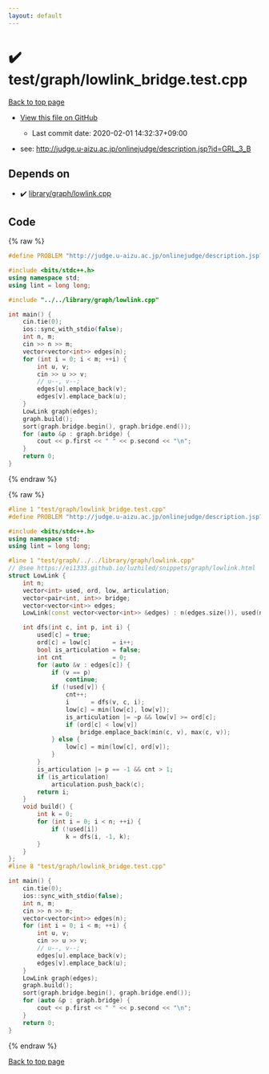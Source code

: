 ```yaml
---
layout: default
---
```


<!-- mathjax config similar to math.stackexchange -->
<script type="text/javascript" async
  src="https://cdnjs.cloudflare.com/ajax/libs/mathjax/2.7.5/MathJax.js?config=TeX-MML-AM_CHTML">
</script>
<script type="text/x-mathjax-config">
  MathJax.Hub.Config({
    TeX: { equationNumbers: { autoNumber: "AMS" }},
    tex2jax: {
      inlineMath: [ ['$','$'] ],
      processEscapes: true
    },
    "HTML-CSS": { matchFontHeight: false },
    displayAlign: "left",
    displayIndent: "2em"
  });
</script>

<script type="text/javascript" src="https://cdnjs.cloudflare.com/ajax/libs/jquery/3.4.1/jquery.min.js"></script>
<script src="https://cdn.jsdelivr.net/npm/jquery-balloon-js@1.1.2/jquery.balloon.min.js" integrity="sha256-ZEYs9VrgAeNuPvs15E39OsyOJaIkXEEt10fzxJ20+2I=" crossorigin="anonymous"></script>
<script type="text/javascript" src="../../../assets/js/copy-button.js"></script>
<link rel="stylesheet" href="../../../assets/css/copy-button.css" />


# :heavy_check_mark: test/graph/lowlink_bridge.test.cpp

<a href="../../../index.html">Back to top page</a>

* <a href="{{ site.github.repository_url }}/blob/master/test/graph/lowlink_bridge.test.cpp">View this file on GitHub</a>
    - Last commit date: 2020-02-01 14:32:37+09:00


* see: <a href="http://judge.u-aizu.ac.jp/onlinejudge/description.jsp?id=GRL_3_B">http://judge.u-aizu.ac.jp/onlinejudge/description.jsp?id=GRL_3_B</a>


## Depends on

* :heavy_check_mark: <a href="../../../library/library/graph/lowlink.cpp.html">library/graph/lowlink.cpp</a>


## Code

<a id="unbundled"></a>
{% raw %}
```cpp
#define PROBLEM "http://judge.u-aizu.ac.jp/onlinejudge/description.jsp?id=GRL_3_B"

#include <bits/stdc++.h>
using namespace std;
using lint = long long;

#include "../../library/graph/lowlink.cpp"

int main() {
    cin.tie(0);
    ios::sync_with_stdio(false);
    int n, m;
    cin >> n >> m;
    vector<vector<int>> edges(n);
    for (int i = 0; i < m; ++i) {
        int u, v;
        cin >> u >> v;
        // u--, v--;
        edges[u].emplace_back(v);
        edges[v].emplace_back(u);
    }
    LowLink graph(edges);
    graph.build();
    sort(graph.bridge.begin(), graph.bridge.end());
    for (auto &p : graph.bridge) {
        cout << p.first << " " << p.second << "\n";
    }
    return 0;
}
```
{% endraw %}

<a id="bundled"></a>
{% raw %}
```cpp
#line 1 "test/graph/lowlink_bridge.test.cpp"
#define PROBLEM "http://judge.u-aizu.ac.jp/onlinejudge/description.jsp?id=GRL_3_B"

#include <bits/stdc++.h>
using namespace std;
using lint = long long;

#line 1 "test/graph/../../library/graph/lowlink.cpp"
// @see https://ei1333.github.io/luzhiled/snippets/graph/lowlink.html
struct LowLink {
    int n;
    vector<int> used, ord, low, articulation;
    vector<pair<int, int>> bridge;
    vector<vector<int>> edges;
    LowLink(const vector<vector<int>> &edges) : n(edges.size()), used(n, 0), ord(n, 0), low(n, 0), edges(edges) {}

    int dfs(int c, int p, int i) {
        used[c] = true;
        ord[c] = low[c]      = i++;
        bool is_articulation = false;
        int cnt              = 0;
        for (auto &v : edges[c]) {
            if (v == p)
                continue;
            if (!used[v]) {
                cnt++;
                i      = dfs(v, c, i);
                low[c] = min(low[c], low[v]);
                is_articulation |= ~p && low[v] >= ord[c];
                if (ord[c] < low[v])
                    bridge.emplace_back(min(c, v), max(c, v));
            } else {
                low[c] = min(low[c], ord[v]);
            }
        }
        is_articulation |= p == -1 && cnt > 1;
        if (is_articulation)
            articulation.push_back(c);
        return i;
    }
    void build() {
        int k = 0;
        for (int i = 0; i < n; ++i) {
            if (!used[i])
                k = dfs(i, -1, k);
        }
    }
};
#line 8 "test/graph/lowlink_bridge.test.cpp"

int main() {
    cin.tie(0);
    ios::sync_with_stdio(false);
    int n, m;
    cin >> n >> m;
    vector<vector<int>> edges(n);
    for (int i = 0; i < m; ++i) {
        int u, v;
        cin >> u >> v;
        // u--, v--;
        edges[u].emplace_back(v);
        edges[v].emplace_back(u);
    }
    LowLink graph(edges);
    graph.build();
    sort(graph.bridge.begin(), graph.bridge.end());
    for (auto &p : graph.bridge) {
        cout << p.first << " " << p.second << "\n";
    }
    return 0;
}

```
{% endraw %}

<a href="../../../index.html">Back to top page</a>

